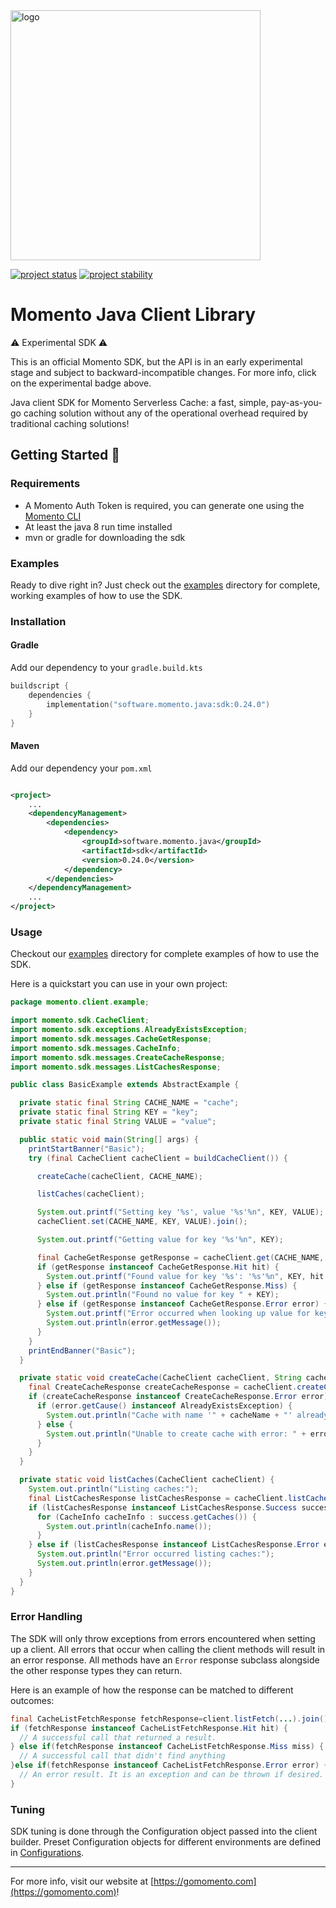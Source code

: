 <head>
  <meta name="Momento Java Client Library Documentation" content="Java client software development kit for Momento Serverless Cache">
</head>
<img src="https://docs.momentohq.com/img/logo.svg" alt="logo" width="400"/>

[![project status](https://momentohq.github.io/standards-and-practices/badges/project-status-official.svg)](https://github.com/momentohq/standards-and-practices/blob/main/docs/momento-on-github.md)
[![project stability](https://momentohq.github.io/standards-and-practices/badges/project-stability-experimental.svg)](https://github.com/momentohq/standards-and-practices/blob/main/docs/momento-on-github.md)

# Momento Java Client Library


:warning: Experimental SDK :warning:

This is an official Momento SDK, but the API is in an early experimental stage and subject to backward-incompatible
changes.  For more info, click on the experimental badge above.


Java client SDK for Momento Serverless Cache: a fast, simple, pay-as-you-go caching solution without
any of the operational overhead required by traditional caching solutions!

## Getting Started :running:

### Requirements

- A Momento Auth Token is required, you can generate one using
  the [Momento CLI](https://github.com/momentohq/momento-cli)
- At least the java 8 run time installed
- mvn or gradle for downloading the sdk

### Examples

Ready to dive right in? Just check out the [examples](./examples/README.md) directory for complete, working examples of
how to use the SDK.

### Installation

#### Gradle

Add our dependency to your `gradle.build.kts`

```kotlin
buildscript {
    dependencies {
        implementation("software.momento.java:sdk:0.24.0")
    }
}
```

#### Maven

Add our dependency your `pom.xml`

```xml

<project>
    ...
    <dependencyManagement>
        <dependencies>
            <dependency>
                <groupId>software.momento.java</groupId>
                <artifactId>sdk</artifactId>
                <version>0.24.0</version>
            </dependency>
        </dependencies>
    </dependencyManagement>
    ...
</project>
```

### Usage

Checkout our [examples](./examples/README.md) directory for complete examples of how to use the SDK.

Here is a quickstart you can use in your own project:

```java
package momento.client.example;

import momento.sdk.CacheClient;
import momento.sdk.exceptions.AlreadyExistsException;
import momento.sdk.messages.CacheGetResponse;
import momento.sdk.messages.CacheInfo;
import momento.sdk.messages.CreateCacheResponse;
import momento.sdk.messages.ListCachesResponse;

public class BasicExample extends AbstractExample {

  private static final String CACHE_NAME = "cache";
  private static final String KEY = "key";
  private static final String VALUE = "value";

  public static void main(String[] args) {
    printStartBanner("Basic");
    try (final CacheClient cacheClient = buildCacheClient()) {

      createCache(cacheClient, CACHE_NAME);

      listCaches(cacheClient);

      System.out.printf("Setting key '%s', value '%s'%n", KEY, VALUE);
      cacheClient.set(CACHE_NAME, KEY, VALUE).join();

      System.out.printf("Getting value for key '%s'%n", KEY);

      final CacheGetResponse getResponse = cacheClient.get(CACHE_NAME, KEY).join();
      if (getResponse instanceof CacheGetResponse.Hit hit) {
        System.out.printf("Found value for key '%s': '%s'%n", KEY, hit.valueString());
      } else if (getResponse instanceof CacheGetResponse.Miss) {
        System.out.println("Found no value for key " + KEY);
      } else if (getResponse instanceof CacheGetResponse.Error error) {
        System.out.printf("Error occurred when looking up value for key '%s':%n", KEY);
        System.out.println(error.getMessage());
      }
    }
    printEndBanner("Basic");
  }

  private static void createCache(CacheClient cacheClient, String cacheName) {
    final CreateCacheResponse createCacheResponse = cacheClient.createCache(cacheName);
    if (createCacheResponse instanceof CreateCacheResponse.Error error) {
      if (error.getCause() instanceof AlreadyExistsException) {
        System.out.println("Cache with name '" + cacheName + "' already exists.");
      } else {
        System.out.println("Unable to create cache with error: " + error.getMessage());
      }
    }
  }

  private static void listCaches(CacheClient cacheClient) {
    System.out.println("Listing caches:");
    final ListCachesResponse listCachesResponse = cacheClient.listCaches();
    if (listCachesResponse instanceof ListCachesResponse.Success success) {
      for (CacheInfo cacheInfo : success.getCaches()) {
        System.out.println(cacheInfo.name());
      }
    } else if (listCachesResponse instanceof ListCachesResponse.Error error) {
      System.out.println("Error occurred listing caches:");
      System.out.println(error.getMessage());
    }
  }
}

```

### Error Handling

The SDK will only throw exceptions from errors encountered when setting up a client. All errors that occur when calling
the client methods will result in an error response. All methods have an `Error` response subclass alongside the other
response types they can return.

Here is an example of how the response can be matched to different outcomes:

```java
final CacheListFetchResponse fetchResponse=client.listFetch(...).join();
if (fetchResponse instanceof CacheListFetchResponse.Hit hit) {
  // A successful call that returned a result.
} else if(fetchResponse instanceof CacheListFetchResponse.Miss miss) {
  // A successful call that didn't find anything
}else if(fetchResponse instanceof CacheListFetchResponse.Error error) {
  // An error result. It is an exception and can be thrown if desired.
}
```

### Tuning

SDK tuning is done through the Configuration object passed into the client builder. Preset Configuration objects for
different environments are defined
in [Configurations](momento-sdk/src/main/java/momento/sdk/config/Configurations.java).

----------------------------------------------------------------------------------------
For more info, visit our website at [https://gomomento.com](https://gomomento.com)!
